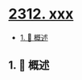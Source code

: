 # [2312. xxx](https://github.com/Tdahuyou/TNotes.leetcode/tree/main/notes/2312.%20xxx)

<!-- region:toc -->

- [1. 📝 概述](#1--概述)

<!-- endregion:toc -->

## 1. 📝 概述
